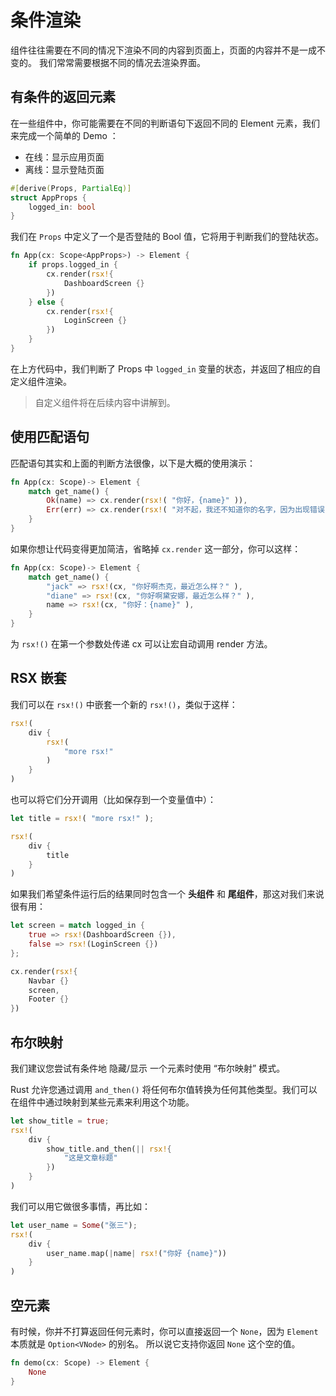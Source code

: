 # 条件渲染

组件往往需要在不同的情况下渲染不同的内容到页面上，页面的内容并不是一成不变的。
我们常常需要根据不同的情况去渲染界面。

## 有条件的返回元素

在一些组件中，你可能需要在不同的判断语句下返回不同的 Element 元素，我们来完成一个简单的 Demo ：

- 在线：显示应用页面
- 离线：显示登陆页面

```rust
#[derive(Props, PartialEq)]
struct AppProps {
    logged_in: bool
}
```

我们在 `Props` 中定义了一个是否登陆的 Bool 值，它将用于判断我们的登陆状态。

```rust
fn App(cx: Scope<AppProps>) -> Element {
    if props.logged_in {
        cx.render(rsx!{
            DashboardScreen {}
        })
    } else {
        cx.render(rsx!{
            LoginScreen {}
        })
    }
}
```

在上方代码中，我们判断了 Props 中 `logged_in` 变量的状态，并返回了相应的自定义组件渲染。

> 自定义组件将在后续内容中讲解到。

## 使用匹配语句

匹配语句其实和上面的判断方法很像，以下是大概的使用演示：

```rust
fn App(cx: Scope)-> Element {
    match get_name() {
        Ok(name) => cx.render(rsx!( "你好，{name}" )),
        Err(err) => cx.render(rsx!( "对不起，我还不知道你的名字，因为出现错误了： {err}" )),
    }
}
```

如果你想让代码变得更加简洁，省略掉 `cx.render` 这一部分，你可以这样：

```rust
fn App(cx: Scope)-> Element {
    match get_name() {
        "jack" => rsx!(cx, "你好啊杰克，最近怎么样？" ),
        "diane" => rsx!(cx, "你好啊黛安娜，最近怎么样？" ),
        name => rsx!(cx, "你好：{name}" ),
    }
}
```

为 `rsx!()` 在第一个参数处传递 cx 可以让宏自动调用 render 方法。

## RSX 嵌套

我们可以在 `rsx!()` 中嵌套一个新的 `rsx!()`，类似于这样：


```rust
rsx!(
    div {
        rsx!(
            "more rsx!"
        )
    }
)
```

也可以将它们分开调用（比如保存到一个变量值中）：

```rust
let title = rsx!( "more rsx!" );

rsx!(
    div {
        title
    }
)
```

如果我们希望条件运行后的结果同时包含一个 **头组件** 和 **尾组件**，那这对我们来说很有用：

```rust
let screen = match logged_in {
    true => rsx!(DashboardScreen {}),
    false => rsx!(LoginScreen {})
};

cx.render(rsx!{
    Navbar {}
    screen,
    Footer {}
})
```

## 布尔映射

我们建议您尝试有条件地 隐藏/显示 一个元素时使用 “布尔映射” 模式。

Rust 允许您通过调用 `and_then()` 将任何布尔值转换为任何其他类型。我们可以在组件中通过映射到某些元素来利用这个功能。

```rust
let show_title = true;
rsx!(
    div {
        show_title.and_then(|| rsx!{
            "这是文章标题"
        })
    }
)
```

我们可以用它做很多事情，再比如：

```rust
let user_name = Some("张三");
rsx!(
    div {
        user_name.map(|name| rsx!("你好 {name}"))
    }
)
```

## 空元素

有时候，你并不打算返回任何元素时，你可以直接返回一个 `None`，因为 `Element` 本质就是 `Option<VNode>` 的别名。
所以说它支持你返回 `None` 这个空的值。

```rust
fn demo(cx: Scope) -> Element {
    None
}
```